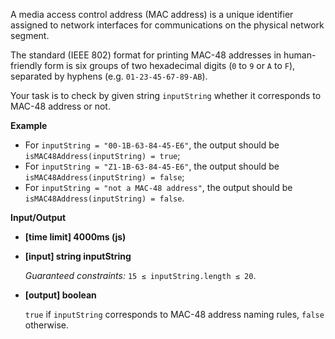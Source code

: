 ﻿A media access control address (MAC address) is a unique identifier assigned to network interfaces for communications on the physical network segment.

The standard (IEEE 802) format for printing MAC-48 addresses in human-friendly form is six groups of two hexadecimal digits (`0` to `9` or `A` to `F`), separated by hyphens (e.g. `01-23-45-67-89-AB`).

Your task is to check by given string `inputString` whether it corresponds to MAC-48 address or not.

**Example**

*   For `inputString = "00-1B-63-84-45-E6"`, the output should be
    `isMAC48Address(inputString) = true`;
*   For `inputString = "Z1-1B-63-84-45-E6"`, the output should be
    `isMAC48Address(inputString) = false`;
*   For `inputString = "not a MAC-48 address"`, the output should be
    `isMAC48Address(inputString) = false`.

**Input/Output**

*   **[time limit] 4000ms (js)**

*   **[input] string inputString**

    _Guaranteed constraints:_
    `15 ≤ inputString.length ≤ 20`.

*   **[output] boolean**

    `true` if `inputString` corresponds to MAC-48 address naming rules, `false` otherwise.
